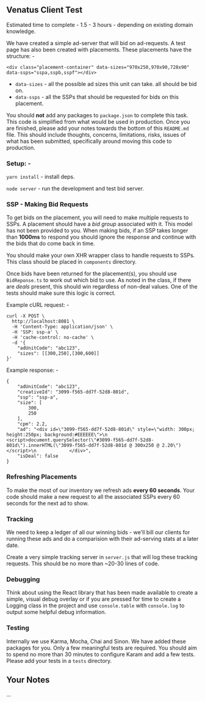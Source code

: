 ## Venatus Client Test

Estimated time to complete - 1.5 - 3 hours - depending on existing domain knowledge.

We have created a simple ad-server that will bid on ad-requests. A test page has also been created with placements. These placements have the structure: -

```
<div class="placement-container" data-sizes="970x250,970x90,728x90" data-ssps="sspa,sspb,sspf"></div>
```

* ```data-sizes``` - all the possible ad sizes this unit can take. all should be bid on.
* ```data-ssps``` - all the SSPs that should be requested for bids on this placement.

You should **not** add any packages to ```package.json``` to complete this task. This code is simplified from what would be used in production.
Once you are finished, please add your notes towards the bottom of this ```README.md``` file.
This should include thoughts, concerns, limitations, risks, issues of what has been submitted, specifically around moving this code to production.

### Setup: -

```yarn install``` - install deps.

```node server``` - run the development and test bid server.

### SSP - Making Bid Requests

To get bids on the placement, you will need to make multiple requests to SSPs. A placement should have a *bid group* associated with it. This model has not been provided to you.
When making bids, if an SSP takes longer than **1000ms** to respond you should ignore the response and continue with the bids that do come back in time.

You should make your own XHR wrapper class to handle requests to SSPs. This class should be placed in ```components``` directory.

Once bids have been returned for the placement(s), you should use ```BidReponse.ts``` to work out which bid to use. As noted in the class, if there are *deals* present, this should win regardless of non-deal values.
One of the tests should make sure this logic is correct.

Example cURL request: -

```
curl -X POST \
  http://localhost:8081 \
  -H 'Content-Type: application/json' \
  -H 'SSP: ssp-a' \
  -H 'cache-control: no-cache' \
  -d '{
	"adUnitCode": "abc123",
	"sizes": [[300,250],[300,600]]
}'
```

Example response: -

```
{
    "adUnitCode": "abc123",
    "creativeId": "3099-f565-dd7f-52d8-801d",
    "ssp": "ssp-a",
    "size": [
        300,
        250
    ],
    "cpm": 2.2,
    "ad": "<div id=\"3099-f565-dd7f-52d8-801d\" style=\"width: 300px; height:250px; background:#EEEEEE\">\n                <script>document.querySelector(\"#3099-f565-dd7f-52d8-801d\").innerHTML(\"3099-f565-dd7f-52d8-801d @ 300x250 @ 2.20\")</script>\n            </div>",
    "isDeal": false
}
```

### Refreshing Placements

To make the most of our inventory we refresh ads **every 60 seconds**. Your code should make a new request to all the associated SSPs every 60 seconds for the next ad to show.

### Tracking

We need to keep a ledger of all our winning bids - we'll bill our clients for running these ads and do a comparision with their ad-serving stats at a later date.

Create a very simple tracking server in ```server.js``` that will log these tracking requests. This should be no more than ~20-30 lines of code.

### Debugging

Think about using the React library that has been made available to create a simple, visual debug overlay or if you are pressed for time to create a Logging class in the project and use ```console.table``` with ```console.log``` to output some helpful debug information.

### Testing

Internally we use Karma, Mocha, Chai and Sinon. We have added these packages for you. Only a few meaningful tests are required. You should aim to spend no more than 30 minutes to configure Karam and add a few tests.
Please add your tests in a ```tests``` directory.

## Your Notes

...